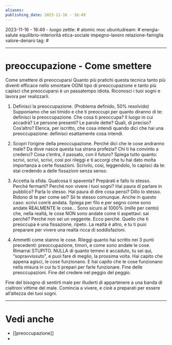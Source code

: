 ```yaml
---
aliases: 
publishing_date: 2023-11-16 - 16:49
---
```

2023-11-16 - 16:49 - *luogo*
zettle: # atomic moc
ubuntudream: # energia-salute equilibrio-interiorità etica-sociale impegno-lavoro relazione-famiglia valore-denaro 
tag: #

---
# preoccupazione - Come smettere
Come smettere di preoccuparsi
Quanto più pratichi questa tecnica tanto più diventi efficace nello smontare OGNI tipo di preoccupazione e tanto più capisci che preoccuparsi è un passatempo idiota.
Riconosci i tuoi sogni e lavora per realizzarli.

1. Definisci la preoccupazione. (Problema definido, 50% resolvido)
Supponiamo che sei timido e che ti preoccupi per quanto diranno di te: definisci la preoccupazione.
Che cosa ti preoccupa?
Il luogo in cui accadrà?
Le persone presenti?
Le parole dette? Quali, di preciso?
Cos’altro?
Elenca, per iscritto, che cosa intendi quando dici che hai una preoccupazione: definisci esattamente cosa intendi. 

2. Scopri l’origine della preoccupazione.
Perché dici che le cose andranno male?
Da dove nasce questa tua strana profezia?
Chi ti ha convinto a crederci?
Cosa c’entra, il passato, con il futuro?
Spiega tutto quanto: scrivi, scrivi, scrivi,
così poi rileggi e ti accorgi che tu hai dato molta importanza a certe fissazioni.
Scrivilo, così, leggendolo, lo capisci da te: stai credendo a delle fissazioni senza senso. 

3. Accetta la sfida.
Qualcosa ti spaventa? Prepàrati e fallo lo stesso.
Perché fermarti? Perché non vivere i tuoi sogni?
Hai paura di parlare in pubblico? Parla lo stesso.
Hai paura di dire cosa pensi? Dillo lo stesso.
Ridono di te per come sei? Sii te stesso comunque.
Anche in questo caso: scrivi com’è andata.
Spiega per filo e per segno come sono andate
REALMENTE le cose…
Sono sicuro al 1000% (mille per cento) che, nella realtà, le cose NON sono andate come ti aspettavi: sai perché? 
Perché non sei un veggente. Ecco perché.
Quello che ti preoccupa è una fissazione, ripeto.
La realtà è altro, e tu ti puoi preparare per vivere una realtà ricca di soddisfazioni.

4. Ammetti come stanno le cose.
Rileggi quanto hai scritto nei 3 punti precedenti: preoccupazione, timori, e come sono andate le cose. Rimarrai STUPITO. 
NULLA di quanto temevi è accaduto, tu sei qui, “sopravvissuto”, e puoi fare di meglio, la prossima volta. 
Hai capito che appena agisci, le cose funzionano.
E hai capito che le cose funzionano nella misura in cui tu ti prepari per farle funzionare.
Fine delle preoccupazioni. Fine del credere nel peggio del peggio.

Fine del bisogno di sentirti male per illuderti di appartenere a una banda di cialtroni vittime del male.
Comincia a vivere, e cioè a preparati per essere all’altezza dei tuoi sogni. 



---
# Vedi anche
- [[preoccupazione]]
- 